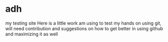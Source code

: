 # adh
my testing site
Here is a little work am using to test my hands on using git, will need contribution and suggestions on how to get better in using github and maximizing it as well
